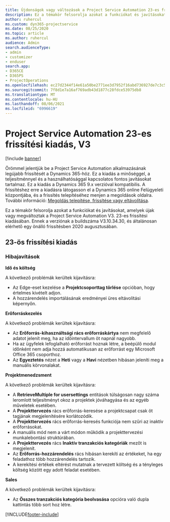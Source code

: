 ```yaml
---
title: Újdonságok vagy változások a Project Service Automation 23-es frissítési kiadásának V3 változatában
description: Ez a témakör felsorolja azokat a funkciókat és javításokat, amelyek elérhetők a Project Service Automation V3. 23-os frissítési kiadásában.
author: ruhercul
ms.custom: dyn365-projectservice
ms.date: 08/25/2020
ms.topic: article
ms.author: ruhercul
audience: Admin
search.audienceType:
- admin
- customizer
- enduser
search.app:
- D365CE
- D365PS
- ProjectOperations
ms.openlocfilehash: ec27d2344f14e61a50be2771ee3d7952f16abd736927de7c3c5a019351a3e067
ms.sourcegitcommit: 7f8d1e7a16af769adb43d1877c28fdce53975db8
ms.translationtype: MT
ms.contentlocale: hu-HU
ms.lasthandoff: 08/06/2021
ms.locfileid: "6996619"
---
```

# <a name="project-service-automation-update-release-23-v3"></a>Project Service Automation 23-es frissítési kiadás, V3

[!include [banner](../includes/psa-now-project-operations.md)]

Örömmel jelentjük be a Project Service Automation alkalmazásának legújabb frissítését a Dynamics 365-höz. Ez a kiadás a minőséggel, a teljesítménnyel és a használhatósággal kapcsolatos fontos javításokat tartalmaz. Ez a kiadás a Dynamics 365 9.x verzióval kompatibilis. A frissítéshez erre a kiadásra látogasson el a Dynamics 365 online Felügyeleti központjába, és a frissítés telepítéséhez menjen a megoldások oldalra. További információ: [Megoldás telepítése, frissítése vagy eltávolítása](/power-platform/admin/install-remove-preferred-solution).

Ez a témakör felsorolja azokat a funkciókat és javításokat, amelyek újak vagy megváltoztak a Project Service Automation V3. 23-es frissítési kiadásában. Ennek a verziónak a buildszáma V3.10.34.30, és általánosan elérhető egy önálló frissítésben 2020 augusztusában.

## <a name="update-release-23"></a>23-ös frissítési kiadás

### <a name="bug-fixes"></a>Hibajavítások

**Idő és költség**

A következő problémák kerültek kijavításra:
- Az Edge-eset kezelése a **Projektcsoporttag törlése** opcióban, hogy értelmes kivételt adjon.
- A hozzárendelés importálásának eredményei üres eltávolítási képernyőn.

**Erőforráskezelés**

A következő problémák kerültek kijavításra:

- Az **Erőforrás-kihasználtsági rács erőforráskártya** nem megfelelő adatot jelenít meg, ha az időintervallum öt napnál nagyobb.
- Ha az ügyfelek lefoglalható erőforrást hoznak létre, a beépülő modul időnként nem adja hozzá automatikusan az erőforrást egy Microsoft Office 365 csoporthoz.
- Az **Egyeztetés** nézet a **Heti** vagy a **Havi** nézetben hibásan jeleníti meg a manuális körvonalakat.

**Projektmenedzsment**

A következő problémák kerültek kijavításra:

- A **RetrieveMultiple for usersettings** entitások túlságosan nagy száma leromlott teljesítményt okoz a projektek jóváhagyása és az egyéb műveletek esetében.
- A **Projekttervezés** rács erőforrás-keresése a projektcsapat csak öt tagjának megjelenítésére korlátozódik. 
- A **Projekttervezés** rács erőforrás-keresés funkciója nem szűri az inaktív erőforrásokat.
- A manuális mód nem a várt módon működik a projekttervezési munkalebontási struktúrában.
- A **Projekttervezés** rács **Inaktív tranzakciós kategóriák** mezőt is megjelenít.
- Az **Erőforrás-hozzárendelés** rács hibásan kerekíti az értékeket, ha egy feladathoz több hozzárendelés tartozik.
- A kerekítési értékek eltérést mutatnak a tervezett költség és a tényleges költség között egy adott feladat esetében.

**Sales**

A következő problémák kerültek kijavításra:

- Az **Összes tranzakciós kategória beolvasása** opcióra való dupla kattintás több sort hoz létre.


[!INCLUDE[footer-include](../includes/footer-banner.md)]